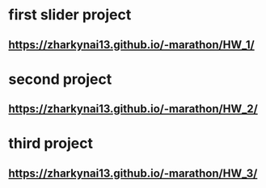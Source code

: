 # first slider project
##   https://zharkynai13.github.io/-marathon/HW_1/

# second project
## https://zharkynai13.github.io/-marathon/HW_2/

# third project 
## https://zharkynai13.github.io/-marathon/HW_3/
